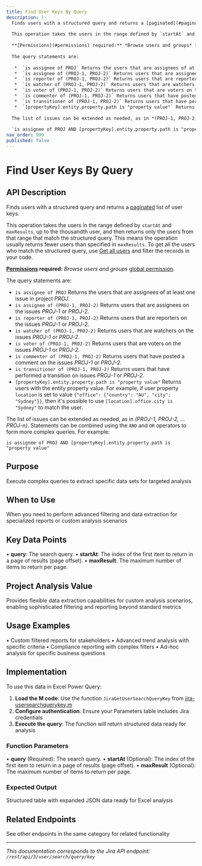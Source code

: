 ```yaml
---
title: Find User Keys By Query
description: |-
  Finds users with a structured query and returns a [paginated](#pagination) list of user keys.
  
  This operation takes the users in the range defined by `startAt` and `maxResults`, up to the thousandth user, and then returns only the users from that range that match the structured query. This means the operation usually returns fewer users than specified in `maxResults`. To get all the users who match the structured query, use [Get all users](#api-rest-api-3-users-search-get) and filter the records in your code.
  
  **[Permissions](#permissions) required:** *Browse users and groups* [global permission](https://confluence.atlassian.com/x/x4dKLg).
  
  The query statements are:
  
   *  `is assignee of PROJ` Returns the users that are assignees of at least one issue in project *PROJ*.
   *  `is assignee of (PROJ-1, PROJ-2)` Returns users that are assignees on the issues *PROJ-1* or *PROJ-2*.
   *  `is reporter of (PROJ-1, PROJ-2)` Returns users that are reporters on the issues *PROJ-1* or *PROJ-2*.
   *  `is watcher of (PROJ-1, PROJ-2)` Returns users that are watchers on the issues *PROJ-1* or *PROJ-2*.
   *  `is voter of (PROJ-1, PROJ-2)` Returns users that are voters on the issues *PROJ-1* or *PROJ-2*.
   *  `is commenter of (PROJ-1, PROJ-2)` Returns users that have posted a comment on the issues *PROJ-1* or *PROJ-2*.
   *  `is transitioner of (PROJ-1, PROJ-2)` Returns users that have performed a transition on issues *PROJ-1* or *PROJ-2*.
   *  `[propertyKey].entity.property.path is "property value"` Returns users with the entity property value. For example, if user property `location` is set to value `{"office": {"country": "AU", "city": "Sydney"}}`, then it's possible to use `[location].office.city is "Sydney"` to match the user.
  
  The list of issues can be extended as needed, as in *(PROJ-1, PROJ-2, ... PROJ-n)*. Statements can be combined using the `AND` and `OR` operators to form more complex queries. For example:
  
  `is assignee of PROJ AND [propertyKey].entity.property.path is "property value"`
nav_order: 999
published: false
---
```


# Find User Keys By Query

## API Description
Finds users with a structured query and returns a [paginated](#pagination) list of user keys.

This operation takes the users in the range defined by `startAt` and `maxResults`, up to the thousandth user, and then returns only the users from that range that match the structured query. This means the operation usually returns fewer users than specified in `maxResults`. To get all the users who match the structured query, use [Get all users](#api-rest-api-3-users-search-get) and filter the records in your code.

**[Permissions](#permissions) required:** *Browse users and groups* [global permission](https://confluence.atlassian.com/x/x4dKLg).

The query statements are:

 *  `is assignee of PROJ` Returns the users that are assignees of at least one issue in project *PROJ*.
 *  `is assignee of (PROJ-1, PROJ-2)` Returns users that are assignees on the issues *PROJ-1* or *PROJ-2*.
 *  `is reporter of (PROJ-1, PROJ-2)` Returns users that are reporters on the issues *PROJ-1* or *PROJ-2*.
 *  `is watcher of (PROJ-1, PROJ-2)` Returns users that are watchers on the issues *PROJ-1* or *PROJ-2*.
 *  `is voter of (PROJ-1, PROJ-2)` Returns users that are voters on the issues *PROJ-1* or *PROJ-2*.
 *  `is commenter of (PROJ-1, PROJ-2)` Returns users that have posted a comment on the issues *PROJ-1* or *PROJ-2*.
 *  `is transitioner of (PROJ-1, PROJ-2)` Returns users that have performed a transition on issues *PROJ-1* or *PROJ-2*.
 *  `[propertyKey].entity.property.path is "property value"` Returns users with the entity property value. For example, if user property `location` is set to value `{"office": {"country": "AU", "city": "Sydney"}}`, then it's possible to use `[location].office.city is "Sydney"` to match the user.

The list of issues can be extended as needed, as in *(PROJ-1, PROJ-2, ... PROJ-n)*. Statements can be combined using the `AND` and `OR` operators to form more complex queries. For example:

`is assignee of PROJ AND [propertyKey].entity.property.path is "property value"`

## Purpose
Execute complex queries to extract specific data sets for targeted analysis

## When to Use
When you need to perform advanced filtering and data extraction for specialized reports or custom analysis scenarios

## Key Data Points
• **query**: The search query.
• **startAt**: The index of the first item to return in a page of results (page offset).
• **maxResult**: The maximum number of items to return per page.

## Project Analysis Value
Provides flexible data extraction capabilities for custom analysis scenarios, enabling sophisticated filtering and reporting beyond standard metrics

## Usage Examples
• Custom filtered reports for stakeholders
• Advanced trend analysis with specific criteria
• Compliance reporting with complex filters
• Ad-hoc analysis for specific business questions

## Implementation
To use this data in Excel Power Query:

1. **Load the M code**: Use the function `JiraGetUserSearchQueryKey` from [jira-usersearchquerykey.m](../assets/jira-usersearchquerykey.m)
2. **Configure authentication**: Ensure your Parameters table includes Jira credentials
3. **Execute the query**: The function will return structured data ready for analysis

### Function Parameters
• **query** (Required): The search query.
• **startAt** (Optional): The index of the first item to return in a page of results (page offset).
• **maxResult** (Optional): The maximum number of items to return per page.

### Expected Output
Structured table with expanded JSON data ready for Excel analysis

## Related Endpoints
See other endpoints in the same category for related functionality

---
*This documentation corresponds to the Jira API endpoint: `/rest/api/3/user/search/query/key`*
